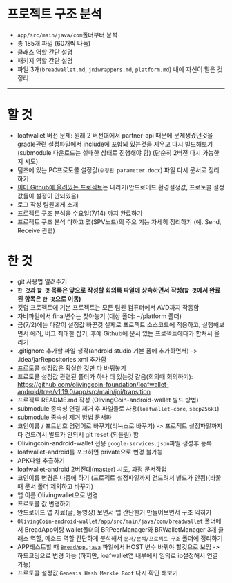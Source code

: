 # 프로젝트 구조 분석
- `app/src/main/java/com`폴더부터 분석
- 총 185개 파일 (60개씩 나눔)
- 클래스 역할 간단 설명
- 패키지 역할 간단 설명
- 파일 3개(`breadwallet.md`, `jniwrappers.md`, `platform.md`) 내에 자신이 맡은 것 정리


---
# 할 것
- loafwallet 버전 문제: 원래 2 버전대에서 partner-api 때문에 문제생겼던것을 gradle관련 설정파일에서 include에 포함되 있는것을 지우고 다시 빌드해보기 (submodule 다운로드는 실패한 상태로 진행해야 함) (단순히 2버전 다시 가능한지 시도)
- 팀즈에 있는 PC프로토콜 설정값(`수정된 parameter.docx`) 파일 다시 문서로 정리하기
- [이미 Github에 올려있는 프로젝트](https://github.com/olivingcoin/loafwallet-android)는 내리기(안드로이드 환경설정값, 프로토콜 설정값들이 설정이 안되있음)
- 로그 작성 팀원에게 소개
- 프로젝트 구조 분석을 수요일(7/14) 까지 완료하기
- 프로젝트 구조 분석 다하고 앱(SPV노드)의 주요 기능 자세히 정리하기 (예. Send, Receive 관련)


# 한 것
- git 사용법 알려주기
- **`한 것`과 `할 것` 목록은 앞으로 작성할 회의록 파일에 상속하면서 작성(`할 것`에서 완료된 항목은 `한 것`으로 이동)**
- 깃헙 프로젝트에 기본 프로젝트는 모든 팀원 컴퓨터에서 AVD까지 작동함
- 자바파일에서 final변수는 찾아놓기 (대상 폴더: ~/platform 폴더)
- 금(7/2)에는 다같이 설정값 바꾼것 실제로 프로젝트 소스코드에 적용하고, 실행해보면서 에러, 버그 최대한 잡기, 후에 Github에 문서 있는 프로젝트에다가 합쳐서 올리기
- .gitignore 추가할 파일 생각(android studio 기본 폼에 추가하면서) -> .idea/jarRepositories.xml 추가함
- 프로토콜 설정값은 확실한 것만 다 바꿔놓기
- 프로토콜 설정값 관련된 폴더가 하나 더 있는것 같음(회의때 회의하기): https://github.com/olivingcoin-foundation/loafwallet-android/tree/v1.19.0/app/src/main/jni/transition
- 프로젝트 README.md 작성 (OlivingCoin-android-wallet 빌드 방법)
- submodule 종속성 연결 제거 후 파일들로 사용(`loafwallet-core`, `secp256k1`)
- submodule 종속성 제거 방법 문서화
- 코인이름 / 포트번호 명령어로 바꾸기(리눅스로 바꾸기) -> 프로젝트 설정파일까지 다 건드려서 빌드가 안되서 git reset (되돌림) 함
- Olivingcoin-android-wallet 전용 `google-services.json`파일 생성후 등록
- loafwallet-android를 포크하면 private으로 변경 불가능
- APK파일 추출하기
- loafwallet-android 2버전대(master) 시도, 과정 문서작업
- 코인이름 변경은 나중에 하기 (프로젝트 설정파일까지 건드려서 빌드가 안됨)(바꿀 때 문서 폴더 제외하고 바꾸기)
- 앱 이름 Olivingwallet으로 변경
- 프로토콜 값 변경하기
- 안드로이드 앱 자료(글, 동영상) 보면서 앱 간단한거 만들어보면서 구조 익히기
- `OlivingCoin-android-wallet/app/src/main/java/com/breadwallet` 폴더에서 BreadApp이랑 wallet폴더의 BRPeerManager와 
BRWalletManager 3개 클래스 역할, 메소드 역할 간단하게 분석해서 `문서/분석/프로젝트-구조` 폴더에 정리하기
- APP테스트할 때 [`BreadApp.java`](https://github.com/olivingcoin/OlivingCoin-android-wallet/blob/main/app/src/main/java/com/breadwallet/BreadApp.java) 파일에서 HOST 변수 바꿔야 할것으로 보임 -> 하드코딩으로 변경 가능 (하지만, loafwallet앱 내부에서 임의로 ip설정해서 연결 가능)
- 프로토콜 설정값 `Genesis Hash Merkle Root` 다시 확인 해보기









